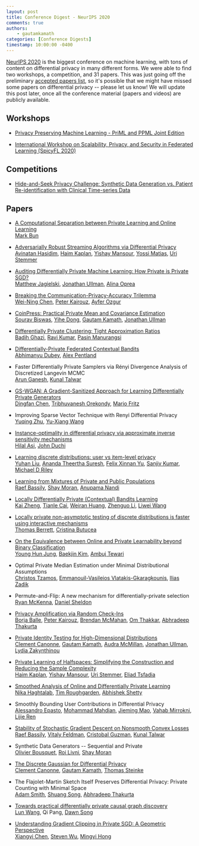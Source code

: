```yaml
---
layout: post
title: Conference Digest - NeurIPS 2020
comments: true
authors: 
    - gautamkamath
categories: [Conference Digests]
timestamp: 10:00:00 -0400
---
```


[NeurIPS 2020](https://neurips.cc/Conferences/2020) is the biggest conference on machine learning, with tons of content on differential privacy in many different forms.
We were able to find two workshops, a competition, and 31 papers. 
This was just going off the preliminary [accepted papers list](https://nips.cc/Conferences/2020/AcceptedPapersInitial), so it's possible that we might have missed some papers on differential privacy -- please let us know!
We will update this post later, once all the conference material (papers and videos) are publicly available.

## Workshops

- [Privacy Preserving Machine Learning - PriML and PPML Joint Edition](https://ppml-workshop.github.io/)

- [International Workshop on Scalability, Privacy, and Security in Federated Learning (SpicyFL 2020)](http://icfl.cc/SpicyFL/2020)

## Competitions

- [Hide-and-Seek Privacy Challenge: Synthetic Data Generation vs. Patient Re-identification with Clinical Time-series Data](https://www.vanderschaar-lab.com/privacy-challenge/)

## Papers

- [A Computational Separation between Private Learning and Online Learning](https://arxiv.org/abs/2007.05665)  
[Mark Bun](https://cs-people.bu.edu/mbun/)

- [Adversarially Robust Streaming Algorithms via Differential Privacy](https://arxiv.org/abs/2004.05975)  
[Avinatan Hasidim](http://u.cs.biu.ac.il/~avinatan/), [Haim Kaplan](http://www.cs.tau.ac.il/~haimk/), [Yishay Mansour](https://www.tau.ac.il/~mansour/), [Yossi Matias](https://research.google/people/YossiMatias/), [Uri Stemmer](https://www.uri.co.il/)

- [Auditing Differentially Private Machine Learning: How Private is Private SGD?](https://arxiv.org/abs/2006.07709)  
[Matthew Jagielski](https://www.ccis.northeastern.edu/home/jagielski/), [Jonathan Ullman](https://www.ccs.neu.edu/home/jullman/), [Alina Oprea](https://www.ccs.neu.edu/home/alina/)

- [Breaking the Communication-Privacy-Accuracy Trilemma](https://arxiv.org/abs/2007.11707)  
[Wei-Ning Chen](https://web.stanford.edu/~wnchen/index.html), [Peter Kairouz](https://kairouzp.github.io/), [Ayfer Ozgur](https://web.stanford.edu/~aozgur/)

- [CoinPress: Practical Private Mean and Covariance Estimation](https://arxiv.org/abs/2006.06618)  
[Sourav Biswas](https://sravb.github.io/), [Yihe Dong](https://yihedong.me/), [Gautam Kamath](http://www.gautamkamath.com/), [Jonathan Ullman](https://www.ccs.neu.edu/home/jullman/)

- [Differentially Private Clustering: Tight Approximation Ratios](https://arxiv.org/abs/2008.08007)  
[Badih Ghazi](https://sites.google.com/view/badihghazi/home), [Ravi Kumar](https://sites.google.com/site/ravik53/), [Pasin Manurangsi](https://pasin30055.github.io/)

- [Differentially-Private Federated Contextual Bandits](http://web.mit.edu/dubeya/www/files/dp_linucb_20.pdf)  
[Abhimanyu Dubey](http://web.mit.edu/dubeya/www/), [Alex Pentland](https://www.media.mit.edu/people/sandy/overview/)

- Faster Differentially Private Samplers via Rényi Divergence Analysis of Discretized Langevin MCMC  
[Arun Ganesh](https://people.eecs.berkeley.edu/~arunganesh/), [Kunal Talwar](http://kunaltalwar.org/)

- [GS-WGAN: A Gradient-Sanitized Approach for Learning Differentially Private Generators](https://arxiv.org/abs/2006.08265)  
[Dingfan Chen](https://cispa.de/en/people/dingfan.chen), [Tribhuvanesh Orekondy](https://tribhuvanesh.github.io/), [Mario Fritz](https://cispa.saarland/group/fritz/)

- Improving Sparse Vector Technique with Renyi Differential Privacy  
[Yuqing Zhu](https://jeremy43.github.io/), [Yu-Xiang Wang](https://sites.cs.ucsb.edu/~yuxiangw/)

- [Instance-optimality in differential privacy via approximate inverse sensitivity mechanisms](https://arxiv.org/abs/2005.10630)  
[Hilal Asi](http://web.stanford.edu/~asi/), [John Duchi](https://web.stanford.edu/~jduchi/)

- [Learning discrete distributions: user vs item-level privacy](https://arxiv.org/abs/2007.13660)  
[Yuhan Liu](https://www.ece.cornell.edu/research/grad-students/yuhan-liu), [Ananda Theertha Suresh](http://theertha.info/), [Felix Xinnan Yu](http://felixyu.org/), [Sanjiv Kumar](https://research.google/people/author11555/), [Michael D Riley](https://research.google/people/author125/)

- [Learning from Mixtures of Private and Public Populations](https://arxiv.org/abs/2008.00331)  
[Raef Bassily](https://sites.google.com/view/rbassily), [Shay Moran](http://www.cs.technion.ac.il/~shaymrn/), [Anupama Nandi](http://web.cse.ohio-state.edu/~nandi.10/)

- [Locally Differentially Private (Contextual) Bandits Learning](https://arxiv.org/abs/2006.00701)  
[Kai Zheng](https://scholar.google.com/citations?user=Bw-WdyUAAAAJ), [Tianle Cai](https://tianle.website/), [Weiran Huang](https://www.weiranhuang.com/), [Zhenguo Li](http://www.ee.columbia.edu/~zgli/), [Liwei Wang](http://www.liweiwang-pku.com/)

- [Locally private non-asymptotic testing of discrete distributions is faster using interactive mechanisms](https://arxiv.org/abs/2005.12601)  
[Thomas Berrett](https://warwick.ac.uk/fac/sci/statistics/staff/academic-research/berrett/), [Cristina Butucea](http://cbutucea.perso.math.cnrs.fr/)

- [On the Equivalence between Online and Private Learnability beyond Binary Classification](https://arxiv.org/abs/2006.01980)  
[Young Hun Jung](https://scholar.google.com/citations?user=ajqlbHUAAAAJ), [Baekjin Kim](https://scholar.google.com/citations?user=5xt0ba0AAAAJ&hl=en), [Ambuj Tewari](https://ambujtewari.github.io/)

- Optimal Private Median Estimation under Minimal Distributional Assumptions  
[Christos Tzamos](https://tzamos.com/), [Emmanouil-Vasileios Vlatakis-Gkaragkounis](http://www.cs.columbia.edu/~emvlatakis/), [Ilias Zadik](http://www.mit.edu/~izadik/)

- Permute-and-Flip: A new mechanism for differentially-private selection  
[Ryan McKenna](https://people.cs.umass.edu/~rmckenna/), [Daniel Sheldon](https://people.cs.umass.edu/~sheldon/)

- [Privacy Amplification via Random Check-Ins](https://arxiv.org/abs/2007.06605)  
[Borja Balle](https://borjaballe.github.io/), [Peter Kairouz](https://kairouzp.github.io/), [Brendan McMahan](https://scholar.google.com/citations?user=iKPWydkAAAAJ), [Om Thakkar](https://scholar.google.com/citations?user=iKPWydkAAAAJ), [Abhradeep Thakurta](https://athakurta.squarespace.com/)

- [Private Identity Testing for High-Dimensional Distributions](https://arxiv.org/abs/1905.11947)  
[Clement Canonne](http://www.cs.columbia.edu/~ccanonne/), [Gautam Kamath](http://www.gautamkamath.com/), [Audra McMillan](https://audramarymcmillan.wixsite.com/mysite), [Jonathan Ullman](https://www.ccs.neu.edu/home/jullman/), [Lydia Zakynthinou](https://www.ccs.neu.edu/home/lydiazak/)

- [Private Learning of Halfspaces: Simplifying the Construction and Reducing the Sample Complexity](https://arxiv.org/abs/2004.07839)  
[Haim Kaplan](http://www.cs.tau.ac.il/~haimk/), [Yishay Mansour](https://www.tau.ac.il/~mansour/), [Uri Stemmer](https://www.uri.co.il/), [Eliad Tsfadia](https://dblp.org/pid/146/9658.html)

- [Smoothed Analysis of Online and Differentially Private Learning](https://arxiv.org/abs/2006.10129)  
[Nika Haghtalab](https://www.cs.cornell.edu/~nika/), [Tim Roughgarden](http://timroughgarden.org/), [Abhishek Shetty](https://ashettyv.github.io/)

- Smoothly Bounding User Contributions in Differential Privacy  
[Alessandro Epasto](https://www.epasto.org/), [Mohammad Mahdian](https://research.google/people/MohammadMahdian/), [Jieming Mao](https://sites.google.com/view/jieming-mao), [Vahab Mirrokni](https://people.csail.mit.edu/mirrokni/Welcome.html), [Lijie Ren](https://www.linkedin.com/in/lijie-ren-57162633/)

- [Stability of Stochastic Gradient Descent on Nonsmooth Convex Losses](https://arxiv.org/abs/2006.06914)  
[Raef Bassily](https://sites.google.com/view/rbassily), [Vitaly Feldman](http://vtaly.net/), [Cristobal Guzman](https://sites.google.com/view/cguzman/), [Kunal Talwar](http://kunaltalwar.org/)

- Synthetic Data Generators -- Sequential and Private  
[Olivier Bousquet](https://research.google/people/OlivierBousquet/), [Roi Livni](https://www.tau.ac.il/~rlivni/), [Shay Moran](http://www.cs.technion.ac.il/~shaymrn/)

- [The Discrete Gaussian for Differential Privacy](https://arxiv.org/abs/2004.00010)  
[Clement Canonne](http://www.cs.columbia.edu/~ccanonne/), [Gautam Kamath](http://www.gautamkamath.com/), [Thomas Steinke](http://www.thomas-steinke.net/)

- The Flajolet-Martin Sketch Itself Preserves Differential Privacy: Private Counting with Minimal Space  
[Adam Smith](https://cs-people.bu.edu/ads22/), [Shuang Song](https://shs037.github.io/), [Abhradeep Thakurta](https://athakurta.squarespace.com/)

- [Towards practical differentially private causal graph discovery](https://arxiv.org/abs/2006.08598)  
[Lun Wang](https://wanglun1996.github.io/), Qi Pang, [Dawn Song](https://people.eecs.berkeley.edu/~dawnsong/)

- [Understanding Gradient Clipping in Private SGD: A Geometric Perspective](https://arxiv.org/abs/2006.15429)  
[Xiangyi Chen](https://scholar.google.com/citations?user=M0ki5ZgAAAAJ), [Steven Wu](https://zstevenwu.com/), [Mingyi Hong](https://people.ece.umn.edu/~mhong/mingyi.html)
